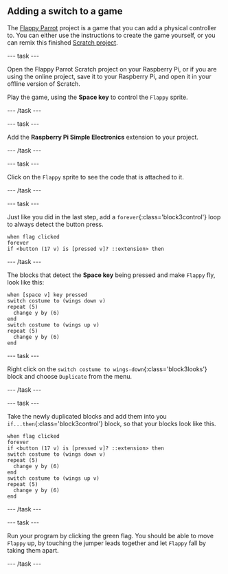 ## Adding a switch to a game

The [Flappy Parrot](https://projects.raspberrypi.org/en/projects/flappy-parrot) project is a game that you can add a physical controller to. You can either use the instructions to create the game yourself, or you can remix this finished [Scratch project](https://scratch.mit.edu/projects/258349724/).

--- task ---

Open the Flappy Parrot Scratch project on your Raspberry Pi, or if you are using the online project, save it to your Raspberry Pi, and open it in your offline version of Scratch.

Play the game, using the **Space key** to control the `Flappy` sprite.

--- /task ---

--- task ---

Add the **Raspberry Pi Simple Electronics** extension to your project.

--- /task ---

--- task ---

Click on the `Flappy` sprite to see the code that is attached to it.

--- /task ---

--- task ---

Just like you did in the last step, add a `forever`{:class='block3control'} loop to always detect the button press.

```blocks3
when flag clicked
forever
if <button (17 v) is [pressed v]? ::extension> then
```

--- /task ---

The blocks that detect the **Space key** being pressed and make `Flappy` fly, look like this:

```blocks3
when [space v] key pressed
switch costume to (wings down v)
repeat (5) 
  change y by (6)
end
switch costume to (wings up v)
repeat (5) 
  change y by (6)
end
```

--- task ---

Right click on the `switch costume to wings-down`{:class='block3looks'} block and choose `Duplicate` from the menu.

--- /task ---

--- task ---

Take the newly duplicated blocks and add them into you `if...then`{:class='block3control'} block, so that your blocks look like this.

```blocks3
when flag clicked
forever
if <button (17 v) is [pressed v]? ::extension> then
switch costume to (wings down v)
repeat (5) 
  change y by (6)
end
switch costume to (wings up v)
repeat (5) 
  change y by (6)
end
```

--- /task ---

--- task ---

Run your program by clicking the green flag. You should be able to move `Flappy` up, by touching the jumper leads together and let `Flappy` fall by taking them apart.

--- /task ---